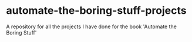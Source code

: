 # automate-the-boring-stuff-projects
A repository for all the projects I have done for the book 'Automate the Boring Stuff'
